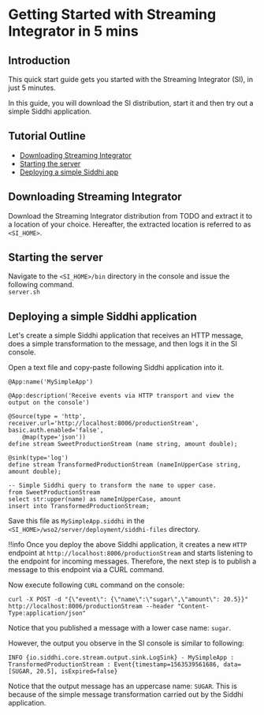 # Getting Started with Streaming Integrator in 5 mins

## Introduction

This quick start guide gets you started with the Streaming Integrator (SI), in just 5 minutes.

In this guide, you will download the SI distribution, start it and then try out a simple Siddhi application.

## Tutorial Outline

- [Downloading Streaming Integrator](#downloading-streaming-integrator)
- [Starting the server](#starting-the-server)
- [Deploying a simple Siddhi app](#deploying-a-simple-siddhi-app)

## Downloading Streaming Integrator

Download the Streaming Integrator distribution from TODO and extract it to a location of your choice. Hereafter, the extracted location is referred to as `<SI_HOME>`.  

## Starting the server

Navigate to the `<SI_HOME>/bin` directory in the console and issue the following command. <br/> `server.sh`

## Deploying a simple Siddhi application

Let's create a simple Siddhi application that receives an HTTP message, does a simple transformation to the message, and then logs it in the SI console. 

Open a text file and copy-paste following Siddhi application into it.
```
@App:name('MySimpleApp')

@App:description('Receive events via HTTP transport and view the output on the console')

@Source(type = 'http', receiver.url='http://localhost:8006/productionStream', basic.auth.enabled='false',
    @map(type='json'))
define stream SweetProductionStream (name string, amount double);

@sink(type='log')
define stream TransformedProductionStream (nameInUpperCase string, amount double);

-- Simple Siddhi query to transform the name to upper case.
from SweetProductionStream
select str:upper(name) as nameInUpperCase, amount
insert into TransformedProductionStream;
```
Save this file as `MySimpleApp.siddhi` in the `<SI_HOME>/wso2/server/deployment/siddhi-files` directory.

!!info
    Once you deploy the above Siddhi application, it creates a new `HTTP` endpoint at `http://localhost:8006/productionStream` and starts listening to the endpoint for incoming messages. 
    Therefore, the next step is to publish a message to this endpoint via a CURL command. 

Now execute following `CURL` command on the console:
```
curl -X POST -d "{\"event\": {\"name\":\"sugar\",\"amount\": 20.5}}"  http://localhost:8006/productionStream --header "Content-Type:application/json"
```  
Notice that you published a message with a lower case name: `sugar`. 

However, the output you observe in the SI console is similar to following:
```
INFO {io.siddhi.core.stream.output.sink.LogSink} - MySimpleApp : TransformedProductionStream : Event{timestamp=1563539561686, data=[SUGAR, 20.5], isExpired=false}
```
Notice that the output message has an uppercase name: `SUGAR`. This is because of the simple message transformation carried out by the Siddhi application. 

 